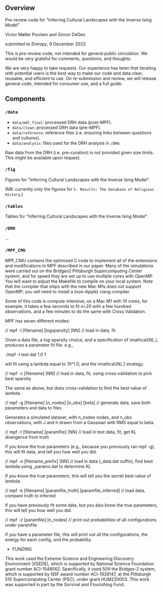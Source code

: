 ## Overview

Pre-review code for "Inferring Cultural Landscapes with the Inverse Ising Model"

Victor Møller Poulsen and Simon DeDeo

submitted to *Entropy*, 9 December 2022

This is *pre-review* code, not intended for general public circulation. We would be very grateful for comments, questions, and thoughts.

We are very happy to take requests. Our experience has been that iterating with potential users is the best way to make our code and data clear, reusable, and efficient to use. On re-submission and review, we will release general code, intended for consumer use, and a full guide.

## Components

### ```/data```
* ```data/mdl_final```: processed DRH data (post-MPF).
* ```data/clean```: processed DRH data (pre-MPF).
* ```data/reference```: reference files (i.e. ensuring links between questions and cultures). 
* ```data/analysis```: files used for the DRH analysis in ```/DRH```. 

Raw data from the DRH (i.e. pre-curation) is not provided given size limits. 
This might be available upon request. 

### ```/fig```
Figures for "Inferring Cultural Landscapes with the Inverse Ising Model". 

(NB: currently only the figures for ```5. Results: The Database of Religious History```.)


### ```/tables```
Tables for "Inferring Cultural Landscapes with the Inverse Ising Model". 

### ```/DRH```
...

### ```/MPF_CMU``` 

MPF_CMU contains the optimized C code to implement all of the extensions and modifications to MPF described in our paper. Many of the simulations were carried out on the Bridges2 Pittsburgh Supercomputing Center system, and for speed they are set up to use multiple cores with OpenMP. You will want to adjust the Makefile to compile on your local system. Note that the compiler that ships with the new Mac M1s does not support OpenMP; you will need to install a (non-Apple) clang compiler.

Some of this code is compute intensive; on a Mac M1 with 10 cores, for example, it takes a few seconds to fit n=20 with a few hundred observations, and a few minutes to do the same with Cross Validation.

MPF has seven different modes:

// mpf -l [filename] [logsparsity] [NN] // load in data, fit

Given a data file, a log-sparsity choice, and a specification of \mathcal{N}_i, produces a parameter fit file. e.g.,

./mpf -l test.dat 1.0 1

will fit using a lambda equal to 10^1.0, and the \mathcal{N}_1 strategy.

// mpf -c [filename] [NN] // load in data, fit, using cross-validation to pick best sparsity

The same as above, but does cross-validation to find the best value of lambda.

// mpf -g [filename] [n_nodes] [n_obs] [beta] // generate data, save both parameters and data to files

Generates a simulated dataset, with n_nodes nodes, and n_obs observations, with J and h drawn from a Gaussian with RMS equal to beta.

// mpf -t [filename] [paramfile] [NN] // load in test data, fit, get KL divergence from truth

If you know the true parameters (e.g., because you previously ran mpf -g), this will fit data, and tell you how well you did.

// mpf -o [filename_prefix] [NN] // load in data (_data.dat suffix), find best lambda using _params.dat to determine KL

If you know the true parameters, this will tell you the secret best value of lambda.

// mpf -k [filename] [paramfile_truth] [paramfile_inferred] // load data, compare truth to inferred

If you have previously fit some data, but you also know the true parameters, this will tell you how well you did.

// mpf -z [paramfile] [n_nodes]  // print out probabilities of all configurations under paramfile

If you have a parameter file, this will print out all the configurations, the energy for each config, and the probability.

* FUNDING

This work used the Extreme Science and Engineering Discovery Environment (XSEDE), which is supported by National Science Foundation grant number ACI-1548562. Specifically, it used 509 the Bridges-2 system, which is supported by NSF award number ACI-1928147, at the Pittsburgh 510 Supercomputing Center (PSC), under grant HUM220003. This work was supported in part by the Survival and Flourishing Fund.